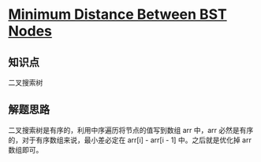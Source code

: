 # [Minimum Distance Between BST Nodes](https://leetcode.com/problems/minimum-distance-between-bst-nodes/)

## 知识点

二叉搜索树

## 解题思路

二叉搜索树是有序的，利用中序遍历将节点的值写到数组 arr 中，arr 必然是有序的，对于有序数组来说，最小差必定在 arr[i] - arr[i - 1] 中。之后就是优化掉 arr 数组即可。

